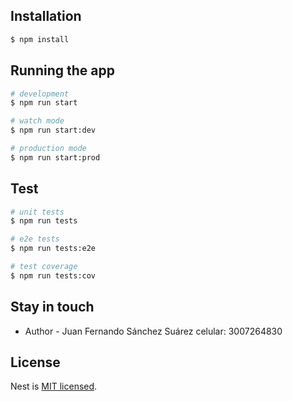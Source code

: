 ## Installation

```bash
$ npm install
```

## Running the app

```bash
# development
$ npm run start

# watch mode
$ npm run start:dev

# production mode
$ npm run start:prod
```

## Test

```bash
# unit tests
$ npm run tests

# e2e tests
$ npm run tests:e2e

# test coverage
$ npm run tests:cov
```

## Stay in touch

- Author - Juan Fernando Sánchez Suárez celular: 3007264830

## License

Nest is [MIT licensed](LICENSE).
